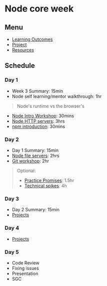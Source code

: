 # Node core week

## Menu

- [Learning Outcomes](./learning-outcomes.md)
- [Project](./project.md)
- [Resources](./resources)

## Schedule

### Day 1

- Week 3 Summary: 15min
- Node self learning/mentor walkthrough: 1hr
> Node's runtime vs the browser's
- [Node Intro Workshop](https://github.com/WebAhead/node-introduction): 30mins
- [Node HTTP servers](https://github.com/oliverjam/node-http-server): 3hrs
- [npm introduction](https://github.com/WebAhead/npm-introduction): 30mins


### Day 2

- Day 1 Summary: 15min
- [Node file servers](https://github.com/oliverjam/learn-node-error-handling): 2hrs
- [Git workshop](https://github.com/foundersandcoders/git-workflow-workshop-for-two): 2hr

> Optional:
> - [Practice Promises](https://github.com/oliverjam/promise-practice): 1.5hr
> - [Technical spikes](./spikes.md): 4h

### Day 3

- Day 2 Summary: 15min
- [Projects](./project.md)

### Day 4
- [Projects](./project.md)

### Day 5

- Code Review
- Fixing issues
- Presentation
- SGC
